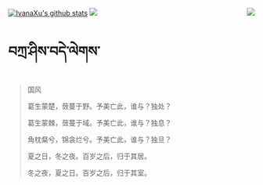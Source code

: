 [![IvanaXu's github stats](https://github-readme-stats.vercel.app/api?username=IvanaXu&show_icons=true&theme=vue-dark)](https://github.com/anuraghazra/github-readme-stats)
<img align="right" src="https://github-readme-stats.vercel.app/api/top-langs/?username=IvanaXu&langs_count=7&theme=graywhite" />
<img src="https://github-readme-stats.vercel.app/api/wakatime?username=IvanaXu&layout=compact&langs_count=6&theme=vue-dark&&custom_title=Programming Times(Jul 29 2021-)" />
# བཀྲ་ཤིས་བདེ་ལེགས་
> 国风
> 
> 葛生蒙楚，蔹蔓于野。予美亡此，谁与？独处？
> 
> 葛生蒙棘，蔹蔓于域。予美亡此，谁与？独息？
> 
> 角枕粲兮，锦衾烂兮。予美亡此，谁与？独旦？
> 
> 夏之日，冬之夜。百岁之后，归于其居。
> 
> 冬之夜，夏之日。百岁之后，归于其室。
>
